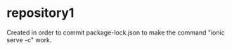 # repository1
Created in order to commit package-lock.json to make the command "ionic serve -c" work.
